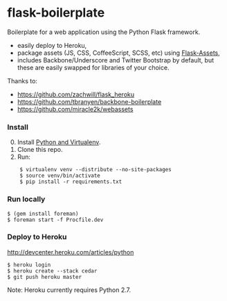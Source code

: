 # flask-boilerplate

Boilerplate for a web application using the Python Flask framework.

 * easily deploy to Heroku,
 * package assets (JS, CSS, CoffeeScript, SCSS, etc) using [Flask-Assets](http://flask-assets.readthedocs.org/en/latest/index.html),
 * includes Backbone/Underscore and Twitter Bootstrap by default, but these are
 easily swapped for libraries of your choice.

Thanks to:

* https://github.com/zachwill/flask_heroku
* https://github.com/tbranyen/backbone-boilerplate
* https://github.com/miracle2k/webassets


### Install

0. Install [Python and Virtualenv](http://install.python-guide.org/).
1. Clone this repo.
2. Run:

```
    $ virtualenv venv --distribute --no-site-packages
    $ source venv/bin/activate
    $ pip install -r requirements.txt
```


### Run locally

```
$ (gem install foreman)
$ foreman start -f Procfile.dev
```


### Deploy to Heroku

http://devcenter.heroku.com/articles/python

```
$ heroku login
$ heroku create --stack cedar
$ git push heroku master
```

Note: Heroku currently requires Python 2.7.
